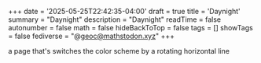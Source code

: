 +++
date = '2025-05-25T22:42:35-04:00'
draft = true
title = 'Daynight'
summary = "Daynight"
description = "Daynight"
readTime = false
autonumber = false
math = false
hideBackToTop = false
tags = []
showTags = false
fediverse = "@geoc@mathstodon.xyz"
+++

a page that's switches the color scheme by a rotating horizontal line 